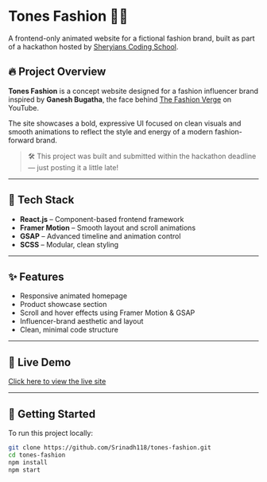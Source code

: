 # Tones Fashion 👗✨  
A frontend-only animated website for a fictional fashion brand, built as part of a hackathon hosted by [Sheryians Coding School](https://sheryians.com).

## 🔥 Project Overview

**Tones Fashion** is a concept website designed for a fashion influencer brand inspired by **Ganesh Bugatha**, the face behind [The Fashion Verge](https://www.youtube.com/@TheFashionVerge) on YouTube.

The site showcases a bold, expressive UI focused on clean visuals and smooth animations to reflect the style and energy of a modern fashion-forward brand.

> 🛠️ This project was built and submitted within the hackathon deadline — just posting it a little late!

---

## 🧰 Tech Stack

- **React.js** – Component-based frontend framework  
- **Framer Motion** – Smooth layout and scroll animations  
- **GSAP** – Advanced timeline and animation control  
- **SCSS** – Modular, clean styling

---

## ✨ Features

- Responsive animated homepage  
- Product showcase section  
- Scroll and hover effects using Framer Motion & GSAP  
- Influencer-brand aesthetic and layout  
- Clean, minimal code structure

---

## 🔗 Live Demo

[Click here to view the live site](https://tonesfashion-g8ns.onrender.com) 

---

## 📁 Getting Started

To run this project locally:

```bash
git clone https://github.com/Srinadh118/tones-fashion.git
cd tones-fashion
npm install
npm start
